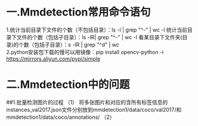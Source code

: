 # 一.Mmdetection常用命令语句
1.统计当前目录下文件的个数（不包括目录）：ls -l | grep "^-" | wc -l
    统计当前目录下文件的个数（包括子目录）：ls -lR| grep "^-" | wc -l
    看某目录下文件夹(目录)的个数（包括子目录）：s -lR | grep "^d" | wc<br>
2.python安装包下载的慢可以用镜像：pip install opencv-python -i https://mirrors.aliyun.com/pypi/simple
# 二.Mmdetection中的问题
##1.批量检测图片的过程 
（1） 将多张图片和对应的含所有标签信息的instances_val2017.json文件分别放到mmdetection1/data/coco/val2017/和mmdetection1/data/coco/annotations/
（2）
